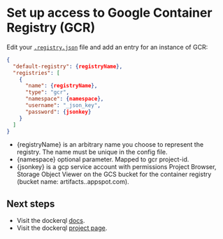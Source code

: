 # Set up access to Google Container Registry (GCR)

Edit your [```.registry.json```](./set-up=access-toregistries) file and add an entry for an instance of GCR: 

~~~json
{
  "default-registry": {registryName},
  "registries": [
    {
      "name": {registryName},
      "type": "gcr",
      "namespace": {namespace},
      "username": "_json_key",
      "password": {jsonkey}
    }
  ]
}
~~~

* {registryName} is an arbitrary name you choose to represent the registry. The name must be unique in the config file. 
* {namespace} optional parameter. Mapped to gcr project-id.
* {jsonkey} is a gcp service account with permissions Project Browser, Storage Object Viewer on the GCS bucket for the container registry (bucket name: artifacts.<your-project>.appspot.com).

## Next steps

* Visit the dockerql [docs](./).
* Visit the dockerql [project page](https://github.com/simplyCoders/dockerql).
